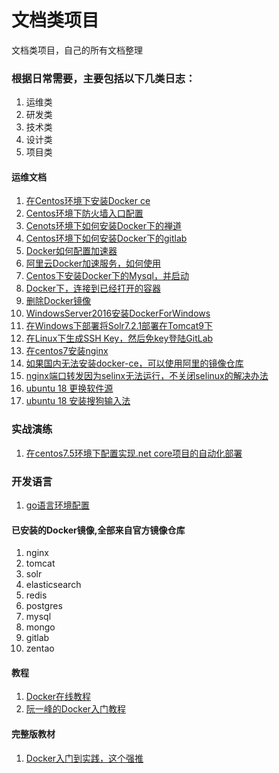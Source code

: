 # 文档类项目
文档类项目，自己的所有文档整理


### 根据日常需要，主要包括以下几类日志：
1. 运维类
2. 研发类
3. 技术类
4. 设计类
5. 项目类


#### 运维文档
1. [在Centos环境下安装Docker ce](/运维文档/Centos安装Docker.md)
2. [Centos环境下防火墙入口配置](/运维文档/Centos环境下防火墙入口配置.md)
3. [Cenots环境下如何安装Docker下的禅道](https://blog.csdn.net/qq_28039297/article/details/78650552)
4. [Centos环境下如何安装Docker下的gitlab](https://www.cnblogs.com/xuezhigu/p/6555895.html)
5. [Docker如何配置加速器](https://blog.csdn.net/bwlab/article/details/50542261)
6. [阿里云Docker加速服务，如何使用](https://www.cnblogs.com/zhxshseu/p/5970a5a763c8fe2b01cd2eb63a8622b2.html)
7. [Centos下安装Docker下的Mysql，并启动](https://www.linuxidc.com/Linux/2017-09/146659.htm)
8. [Docker下，连接到已经打开的容器](https://www.cnblogs.com/zhuxiaojie/p/5947270.html)
9. [删除Docker镜像](https://www.cnblogs.com/q4486233/p/6482711.html)
10. [WindowsServer2016安装DockerForWindows](https://baijiahao.baidu.com/s?id=1570288005533351&wfr=spider&for=pc)
11. [在Windows下部署将Solr7.2.1部署在Tomcat9下](/运维文档/Solr7部署.md)
12. [在Linux下生成SSH Key，然后免key登陆GitLab](https://blog.csdn.net/y1574406771/article/details/72676980)
13. [在centos7安装nginx](https://blog.csdn.net/oldguncm/article/details/78855000)
14. [如果国内无法安装docker-ce，可以使用阿里的镜像仓库](https://blog.csdn.net/yohoph/article/details/80079078)
15. [nginx端口转发因为selinx无法运行，不关闭selinux的解决办法](https://blog.csdn.net/babys/article/details/54135438)
16. [ubuntu 18 更换软件源](https://blog.csdn.net/zhangjiahao14/article/details/80554616)
17. [ubuntu 18 安装搜狗输入法](https://blog.csdn.net/lupengCSDN/article/details/80279177)


### 实战演练
1. [在centos7.5环境下配置实现.net core项目的自动化部署](/实战演练/自动化部署/main.md)

### 开发语言
1. [go语言环境配置](https://blog.csdn.net/u013295518/article/details/78766086)

#### 已安装的Docker镜像,全部来自官方镜像仓库
1. nginx
2. tomcat
3. solr
4. elasticsearch
5. redis
6. postgres
7. mysql
8. mongo
9. gitlab
10. zentao

#### 教程
1. [Docker在线教程](https://yeasy.gitbooks.io/docker_practice/content/)
2. [阮一峰的Docker入门教程](http://www.ruanyifeng.com/blog/2018/02/docker-tutorial.html)


#### 完整版教材
1. [Docker入门到实践，这个强推](https://www.gitbook.com/book/yeasy/docker_practice/details)
